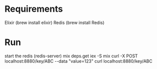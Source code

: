 Requirements
=============

Elixir (brew install elixir)
Redis (brew install Redis)

Run
==============

start the redis (redis-server)
mix deps.get
iex -S mix
curl -X POST localhost:8880/key/ABC --data "value=123"
curl localhost:8880/key/ABC
